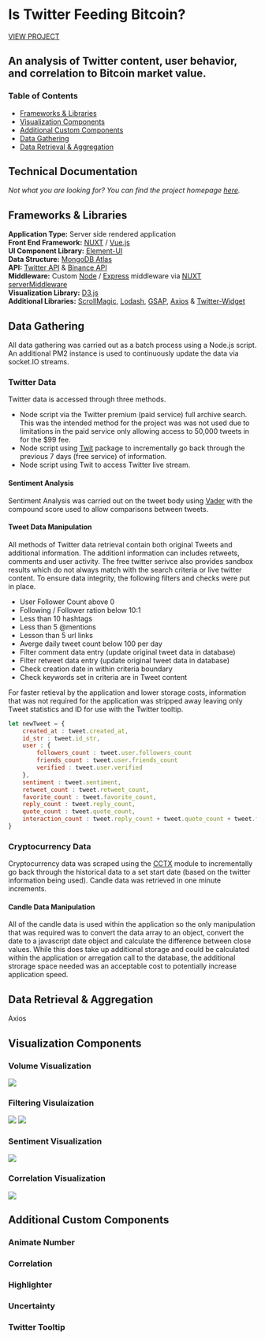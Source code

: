 # Is Twitter Feeding Bitcoin? 
[VIEW PROJECT](http://neiloliver.co/influence)
## An analysis of Twitter content, user behavior, and correlation to Bitcoin market value.

### Table of Contents
- [Frameworks & Libraries](#frameworks--libraries)
- [Visualization Components](#visualization-components)
- [Additional Custom Components](#additional-custom-components)
- [Data Gathering](#data-gathering)
- [Data Retrieval & Aggregation](#data-retrieval--aggregation)

## Technical Documentation
*Not what you are looking for? You can find the project homepage [here](../).*

## Frameworks & Libraries
**Application Type:** Server side rendered application  
**Front End Framework:** [NUXT](https://nuxtjs.org) / [Vue.js](https://vuejs.org)  
**UI Component Library:** [Element-UI](https://element.eleme.io/#/en-US)  
**Data Structure:** [MongoDB Atlas](https://www.mongodb.com/cloud/atlas)  
**API:** [Twitter API](https://developer.twitter.com/en/docs) & [Binance API](https://github.com/binance-exchange/binance-api-node)  
**Middleware:** Custom [Node](https://nodejs.org/en/) / [Express](https://expressjs.com) middleware via [NUXT serverMiddleware](https://nuxtjs.org/api/configuration-servermiddleware/)  
**Visualization Library:** [D3.js](https://d3js.org)  
**Additional Libraries:** [ScrollMagic](http://scrollmagic.io), [Lodash](https://lodash.com), [GSAP](https://greensock.com/gsap/), [Axios](https://github.com/axios/axios) & [Twitter-Widget](https://developer.twitter.com/en/docs/twitter-for-websites/javascript-api/overview)  

## Data Gathering
All data gathering was carried out as a batch process using a Node.js script. An additional PM2 instance is used to continuously update the data via socket.IO streams. 
### Twitter Data
Twitter data is accessed through three methods.
- Node script via the Twitter premium (paid service) full archive search. This was the intended method for the project was was not used due to limitations in the paid service only allowing access to 50,000 tweets in for the $99 fee.
- Node script using [Twit](https://github.com/ttezel/twit) package to incrementally go back through the previous 7 days (free service) of information.
- Node script using Twit to access Twitter live stream.
#### Sentiment Analysis
Sentiment Analysis was carried out on the tweet body using [Vader](https://github.com/vaderSentiment/vaderSentiment-js) with the compound score used to allow comparisons between tweets.

#### Tweet Data Manipulation
All methods of Twitter data retrieval contain both original Tweets and additional information. The additionl information can includes retweets, comments and user activity. The free twitter serivce also provides sandbox results which do not always match with the search criteria or live twitter content. To ensure data integrity, the following filters and checks were put in place.
- User Follower Count above 0
- Following / Follower ration below 10:1
- Less than 10 hashtags
- Less than 5 @mentions
- Lesson than 5 url links
- Averge daily tweet count below 100 per day
- Filter comment data entry (update original tweet data in database)
- Filter retweet data entry (update original tweet data in database)
- Check creation date in within criteria boundary
- Check keywords set in criteria are in Tweet content
  
For faster retieval by the application and lower storage costs, information that was not required for the application was stripped away leaving only Tweet statistics and ID for use with the Twitter tooltip.
```javascript
let newTweet = {
    created_at : tweet.created_at,
    id_str : tweet.id_str,
    user : {
        followers_count : tweet.user.followers_count
        friends_count : tweet.user.friends_count
        verified : tweet.user.verified
    },
    sentiment : tweet.sentiment,
    retweet_count : tweet.retweet_count,
    favorite_count : tweet.favorite_count,
    reply_count : tweet.reply_count,
    quote_count : tweet.quote_count,
    interaction_count : tweet.reply_count + tweet.quote_count + tweet.favorite_count + tweet.retweet_count
}
```

### Cryptocurrency Data
Cryptocurrency data was scraped using the [CCTX](https://github.com/ccxt/ccxt) module to incrementally go back through the historical data to a set start date (based on the twitter information being used). Candle data was retrieved in one minute increments. 
#### Candle Data Manipulation
All of the candle data is used within the application so the only manipulation that was required was to convert the data array to an object, convert the date to a javascript date object and calculate the difference between close values. While this does take up additional storage and could be calculated within the application or arregation call to the database, the additional strorage space needed was an acceptable cost to potentially increase application speed.
  
## Data Retrieval & Aggregation
Axios

## Visualization Components
### Volume Visualization
![](../1.png)
### Filtering Visulaization
![](../2.png)
![](../3.png)
### Sentiment Visualization
![](../4.png)
### Correlation Visualization
![](../5.png)
## Additional Custom Components
### Animate Number

### Correlation

### Highlighter

### Uncertainty

### Twitter Tooltip

